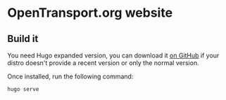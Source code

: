# OpenTransport.org website

## Build it

You need Hugo expanded version, you can download it [on GitHub](https://github.com/gohugoio/hugo/releases) if your distro doesn't provide a recent version or only the normal version.

Once installed, run the following command:

```bash
hugo serve
```